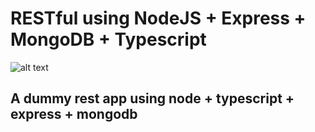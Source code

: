 # RESTful using NodeJS + Express + MongoDB + Typescript
![alt text](https://travis-ci.org/brije111/express-app.svg?branch=master)

## A dummy rest app using node + typescript + express + mongodb